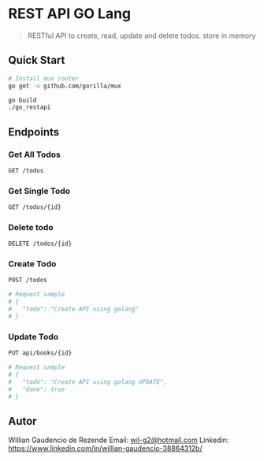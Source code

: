 # REST API GO Lang 

> RESTful API to create, read, update and delete todos. store in memory

## Quick Start


``` bash
# Install mux router
go get -u github.com/gorilla/mux
```

``` bash
go build
./go_restapi
```

## Endpoints

### Get All Todos
``` bash
GET /todos
```
### Get Single Todo
``` bash
GET /todos/{id}
```

### Delete todo
``` bash
DELETE /todos/{id}
```

### Create Todo
``` bash
POST /todos

# Request sample
# {
#   "todo": "Create API using golang"
# }
```

### Update Todo
``` bash
PUT api/books/{id}

# Request sample
# {
#   "todo": "Create API using golang UPDATE",
#   "done": true
# }

```

## Autor
Willian Gaudencio de Rezende
Email: <wil-g2@hotmail.com>
Linkedin: <https://www.linkedin.com/in/willian-gaudencio-38864312b/>